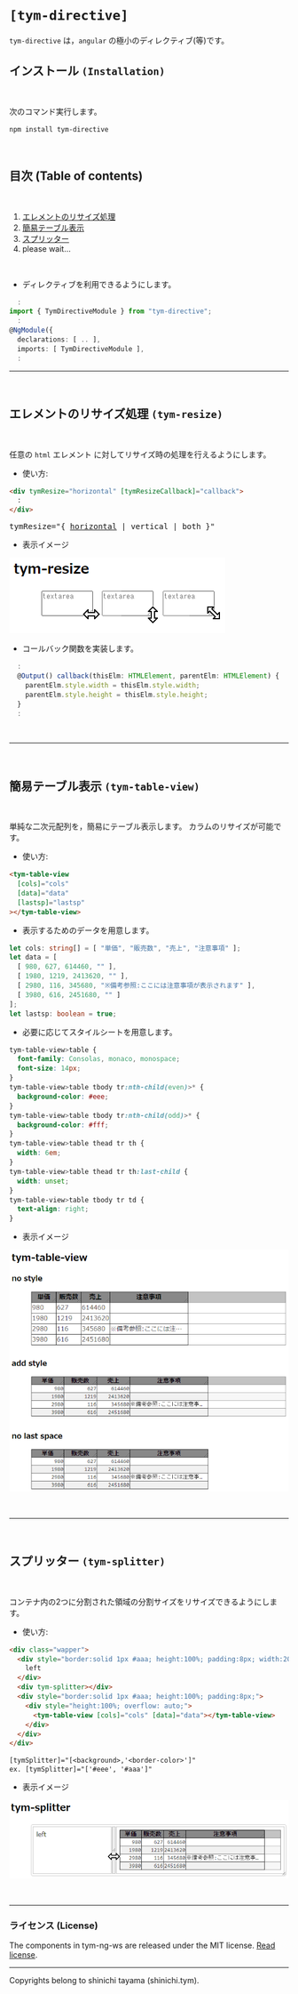 
# `[tym-directive]`
`tym-directive` は，`angular` の極小のディレクティブ(等)です。

## インストール `(Installation)`
<br>

次のコマンド実行します。
```
npm install tym-directive
```

<br>

## 目次 (Table of contents)
<br>

1. [エレメントのリサイズ処理](#TymResize)
1. [簡易テーブル表示](#TymTableView)
1. [スプリッター](#TymSplitter)
1. please wait...

<br> 

- ディレクティブを利用できるようにします。

``` typescript :app.module.ts
  :
import { TymDirectiveModule } from "tym-directive";
  :
@NgModule({
  declarations: [ .. ],
  imports: [ TymDirectiveModule ],
  :
```

---

<br>

<a id="TymResize"></a>

## エレメントのリサイズ処理 `(tym-resize)`
<br>

任意の `html` エレメント に対してリサイズ時の処理を行えるようにします。

- 使い方:

``` html
<div tymResize="horizontal" [tymResizeCallback]="callback">
  :
</div>
```
<pre>
tymResize="{ <u>horizontal</u> | vertical | both }"
</pre>

- 表示イメージ

![表示イメージ](/tym-resize-demo.png)

- コールバック関数を実装します。

``` typescript :app.component.ts
  :
  @Output() callback(thisElm: HTMLElement, parentElm: HTMLElement) {
    parentElm.style.width = thisElm.style.width;
    parentElm.style.height = thisElm.style.height;
  }
  :
```

<br> 

---

<br>

<a id="TymTableView"></a>

## 簡易テーブル表示 `(tym-table-view)`
<br>

単純な二次元配列を，簡易にテーブル表示します。
カラムのリサイズが可能です。

- 使い方:

``` html
<tym-table-view
  [cols]="cols"
  [data]="data"
  [lastsp]="lastsp"
></tym-table-view>
```

- 表示するためのデータを用意します。

``` typescript
let cols: string[] = [ "単価", "販売数", "売上", "注意事項" ];
let data = [
  [ 980, 627, 614460, "" ],
  [ 1980, 1219, 2413620, "" ],
  [ 2980, 116, 345680, "※備考参照:ここには注意事項が表示されます" ],
  [ 3980, 616, 2451680, "" ]
];
let lastsp: boolean = true;
``` 

- 必要に応じてスタイルシートを用意します。

``` style.css
tym-table-view>table {
  font-family: Consolas, monaco, monospace;
  font-size: 14px;
}
tym-table-view>table tbody tr:nth-child(even)>* {
  background-color: #eee;
}
tym-table-view>table tbody tr:nth-child(odd)>* {
  background-color: #fff;
}
tym-table-view>table thead tr th {
  width: 6em;
}
tym-table-view>table thead tr th:last-child {
  width: unset;
}
tym-table-view>table tbody tr td {
  text-align: right;
}
```

- 表示イメージ

![表示イメージ](/tym-table-view-demo.png)

<br/>

---

<br>

<a id="TymSplitter"></a>

## スプリッター `(tym-splitter)`
<br>

コンテナ内の2つに分割された領域の分割サイズをリサイズできるようにします。

- 使い方:

``` html
<div class="wapper">
  <div style="border:solid 1px #aaa; height:100%; padding:8px; width:200px;">
    left
  </div>
  <div tym-splitter></div>
  <div style="border:solid 1px #aaa; height:100%; padding:8px;">
    <div style="height:100%; overflow: auto;">
      <tym-table-view [cols]="cols" [data]="data"></tym-table-view>
    </div>
  </div>
</div>
```

```
[tymSplitter]="[<background>,'<border-color>']"
ex. [tymSplitter]="['#eee', '#aaa']"
```

- 表示イメージ

![表示イメージ](/tym-splitter-demo.png)

<br>

---
### ライセンス (License)
The components in tym-ng-ws are released under the MIT license. [Read license](//github.com/shinichi-tym/tym-ng-ws/blob/main/LICENSE).

---
Copyrights belong to shinichi tayama (shinichi.tym).
